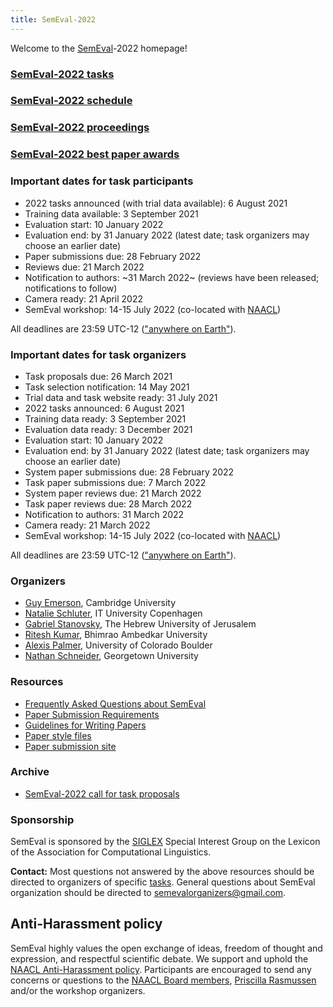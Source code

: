 ```yaml
---
title: SemEval-2022
---
```


Welcome to the [SemEval](https://semeval.github.io/)-2022 homepage!

### [SemEval-2022 tasks](https://semeval.github.io/SemEval2022/tasks) 
### [SemEval-2022 schedule](https://semeval.github.io/SemEval2022/schedule)
### [SemEval-2022 proceedings](https://aclanthology.org/volumes/2022.semeval-1/)
### [SemEval-2022 best paper awards](https://semeval.github.io/SemEval2022/awards)

### Important dates for task participants

- 2022 tasks announced (with trial data available): 6 August 2021
- Training data available: 3 September 2021
- Evaluation start: 10 January 2022
- Evaluation end: by 31 January 2022 (latest date; task organizers may choose an earlier date)
- Paper submissions due: 28 February 2022
- Reviews due: 21 March 2022
- Notification to authors: ~31 March 2022~ (reviews have been released; notifications to follow)
- Camera ready: 21 April 2022
- SemEval workshop: 14-15 July 2022 (co-located with [NAACL](https://2022.naacl.org/))

All deadlines are 23:59 UTC-12 (["anywhere on Earth"](https://en.wikipedia.org/wiki/Anywhere_on_Earth)).

### Important dates for task organizers

- Task proposals due: 26 March 2021
- Task selection notification: 14 May 2021
- Trial data and task website ready: 31 July 2021
- 2022 tasks announced: 6 August 2021
- Training data ready: 3 September 2021
- Evaluation data ready: 3 December 2021
- Evaluation start: 10 January 2022
- Evaluation end: by 31 January 2022 (latest date; task organizers may choose an earlier date)
- System paper submissions due: 28 February 2022
- Task paper submissions due: 7 March 2022
- System paper reviews due: 21 March 2022
- Task paper reviews due: 28 March 2022
- Notification to authors: 31 March 2022
- Camera ready: 21 March 2022
- SemEval workshop: 14-15 July 2022 (co-located with [NAACL](https://2022.naacl.org/))

All deadlines are 23:59 UTC-12 (["anywhere on Earth"](https://en.wikipedia.org/wiki/Anywhere_on_Earth)).

### Organizers

- [Guy Emerson](https://www.languagesciences.cam.ac.uk/directory/guy-emerson), Cambridge University
- [Natalie Schluter](https://natschluter.github.io/), IT University Copenhagen
- [Gabriel Stanovsky](https://gabrielstanovsky.github.io/), The Hebrew University of Jerusalem
- [Ritesh Kumar](https://www.ctrans.in/research/clresearch), Bhimrao Ambedkar University
- [Alexis Palmer](https://linguistics.unt.edu/alexis-palmer), University of Colorado Boulder
- [Nathan Schneider](http://people.cs.georgetown.edu/nschneid/), Georgetown University

### Resources

- [Frequently Asked Questions about SemEval](/faq.html)
- [Paper Submission Requirements](/paper-requirements.html)
- [Guidelines for Writing Papers](/system-paper-template.html)
- [Paper style files](https://github.com/acl-org/acl-style-files)
- [Paper submission site](https://openreview.net/group?id=aclweb.org/NAACL/2022/Workshop/Semeval)

### Archive

- [SemEval-2022 call for task proposals](https://semeval.github.io/SemEval2022/cft)

### Sponsorship

SemEval is sponsored by the [SIGLEX](http://alt.qcri.org/siglex/) Special Interest Group on the Lexicon of the Association for Computational Linguistics.


__Contact:__ Most questions not answered by the above resources should be directed to organizers of specific [tasks](tasks.html).
General questions about SemEval organization should be directed to <semevalorganizers@gmail.com>.

## Anti-Harassment policy

SemEval highly values the open exchange of ideas, freedom of thought and expression, and respectful scientific debate.
We support and uphold the [NAACL Anti-Harassment policy](http://naacl.org/policies/anti-harassment.html).
Participants are encouraged to send any concerns or questions to the [NAACL Board members](http://naacl.org/officers/),
[Priscilla Rasmussen](mailto:acl@aclweb.org) and/or the workshop organizers.

